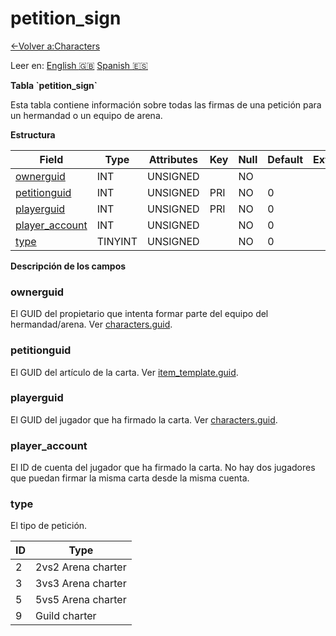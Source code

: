 ﻿# petition\_sign

[<-Volver a:Characters](database-characters.md)

Leer en: [English :gb:](../petition_sign) [Spanish :es:](petition_sign)

**Tabla \`petition\_sign\`**

Esta tabla contiene información sobre todas las firmas de una petición para un hermandad o un equipo de arena.

**Estructura**

| Field               | Type    | Attributes | Key | Null | Default | Extra | Comment |
| ------------------- | ------- | ---------- | --- | ---- | ------- | ----- | ------- |
| [ownerguid][1]      | INT     | UNSIGNED   |     | NO   |         |       |         |
| [petitionguid][2]   | INT     | UNSIGNED   | PRI | NO   | 0       |       |         |
| [playerguid][3]     | INT     | UNSIGNED   | PRI | NO   | 0       |       |         |
| [player_account][4] | INT     | UNSIGNED   |     | NO   | 0       |       |         |
| [type][5]           | TINYINT | UNSIGNED   |     | NO   | 0       |       |         |

[1]: #ownerguid
[2]: #petitionguid
[3]: #playerguid
[4]: #playeraccount
[5]: #type

**Descripción de los campos**

### ownerguid

El GUID del propietario que intenta formar parte del equipo del hermandad/arena. Ver [characters.guid](characters#guid).

### petitionguid

El GUID del artículo de la carta. Ver [item\_template.guid](item_template#guid).

### playerguid

El GUID del jugador que ha firmado la carta. Ver [characters.guid](characters#guid).

### player\_account

El ID de cuenta del jugador que ha firmado la carta. No hay dos jugadores que puedan firmar la misma carta desde la misma cuenta.

### type

El tipo de petición.

| ID | Type               |
|--- | ------------------ |
| 2  | 2vs2 Arena charter |
| 3  | 3vs3 Arena charter |
| 5  | 5vs5 Arena charter |
| 9  | Guild charter      |
